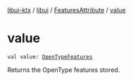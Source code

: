 [libui-ktx](../../index.md) / [libui](../index.md) / [FeaturesAttribute](index.md) / [value](./value.md)

# value

`val value: `[`OpenTypeFeatures`](../-open-type-features/index.md)

Returns the OpenType features stored.

